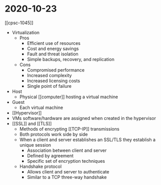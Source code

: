 # 2020-10-23

[[cpsc-1045]]

- Virtualization
  - Pros
    - Efficient use of resources
    - Cost and energy savings
    - Fault and threat isolation
    - Simple backups, recovery, and replication
  - Cons
    - Compromised performance
    - Increased complexity
    - Increased licensing costs
    - Single point of failure
- Host
  - Physical [[computer]] hosting a virtual machine
- Guest
  - Each virtual machine
- [[Hypervisor]]
- VMs software/hardware are assigned when created in the hypervisor
- [[SSL]] and [[TLS]]
  - Methods of encrypting [[TCP-IP]] transmissions
  - Both protocols work side by side
  - When a client and server establishes an SSL/TLS they establish a unique session
    - Association between client and server
    - Defined by agreement
    - Specific set of encryption techniques
  - Handshake protocol
    - Allows client and server to authenticate
    - Similar to a TCP three-way handshake

